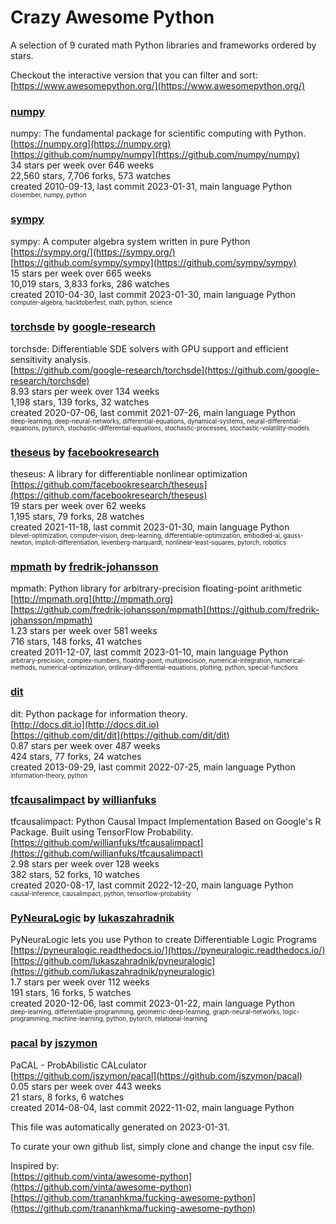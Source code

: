 # Crazy Awesome Python
A selection of 9 curated math Python libraries and frameworks ordered by stars.  

Checkout the interactive version that you can filter and sort: 
[https://www.awesomepython.org/](https://www.awesomepython.org/)  


### [numpy](https://github.com/numpy/numpy)  
numpy: The fundamental package for scientific computing with Python.  
[https://numpy.org](https://numpy.org)  
[https://github.com/numpy/numpy](https://github.com/numpy/numpy)  
34 stars per week over 646 weeks  
22,560 stars, 7,706 forks, 573 watches  
created 2010-09-13, last commit 2023-01-31, main language Python  
<sub><sup>closember, numpy, python</sup></sub>


### [sympy](https://github.com/sympy/sympy)  
sympy: A computer algebra system written in pure Python  
[https://sympy.org/](https://sympy.org/)  
[https://github.com/sympy/sympy](https://github.com/sympy/sympy)  
15 stars per week over 665 weeks  
10,019 stars, 3,833 forks, 286 watches  
created 2010-04-30, last commit 2023-01-30, main language Python  
<sub><sup>computer-algebra, hacktoberfest, math, python, science</sup></sub>


### [torchsde](https://github.com/google-research/torchsde) by [google-research](https://github.com/google-research)  
torchsde: Differentiable SDE solvers with GPU support and efficient sensitivity analysis.   
[https://github.com/google-research/torchsde](https://github.com/google-research/torchsde)  
8.93 stars per week over 134 weeks  
1,198 stars, 139 forks, 32 watches  
created 2020-07-06, last commit 2021-07-26, main language Python  
<sub><sup>deep-learning, deep-neural-networks, differential-equations, dynamical-systems, neural-differential-equations, pytorch, stochastic-differential-equations, stochastic-processes, stochastic-volatility-models</sup></sub>


### [theseus](https://github.com/facebookresearch/theseus) by [facebookresearch](https://github.com/facebookresearch)  
theseus: A library for differentiable nonlinear optimization  
[https://github.com/facebookresearch/theseus](https://github.com/facebookresearch/theseus)  
19 stars per week over 62 weeks  
1,195 stars, 79 forks, 28 watches  
created 2021-11-18, last commit 2023-01-30, main language Python  
<sub><sup>bilevel-optimization, computer-vision, deep-learning, differentiable-optimization, embodied-ai, gauss-newton, implicit-differentiation, levenberg-marquardt, nonlinear-least-squares, pytorch, robotics</sup></sub>


### [mpmath](https://github.com/fredrik-johansson/mpmath) by [fredrik-johansson](https://github.com/fredrik-johansson)  
mpmath: Python library for arbitrary-precision floating-point arithmetic  
[http://mpmath.org](http://mpmath.org)  
[https://github.com/fredrik-johansson/mpmath](https://github.com/fredrik-johansson/mpmath)  
1.23 stars per week over 581 weeks  
716 stars, 148 forks, 41 watches  
created 2011-12-07, last commit 2023-01-10, main language Python  
<sub><sup>arbitrary-precision, complex-numbers, floating-point, multiprecision, numerical-integration, numerical-methods, numerical-optimization, ordinary-differential-equations, plotting, python, special-functions</sup></sub>


### [dit](https://github.com/dit/dit)  
dit: Python package for information theory.  
[http://docs.dit.io](http://docs.dit.io)  
[https://github.com/dit/dit](https://github.com/dit/dit)  
0.87 stars per week over 487 weeks  
424 stars, 77 forks, 24 watches  
created 2013-09-29, last commit 2022-07-25, main language Python  
<sub><sup>information-theory, python</sup></sub>


### [tfcausalimpact](https://github.com/willianfuks/tfcausalimpact) by [willianfuks](https://github.com/willianfuks)  
tfcausalimpact: Python Causal Impact Implementation Based on Google's R Package. Built using TensorFlow Probability.  
[https://github.com/willianfuks/tfcausalimpact](https://github.com/willianfuks/tfcausalimpact)  
2.98 stars per week over 128 weeks  
382 stars, 52 forks, 10 watches  
created 2020-08-17, last commit 2022-12-20, main language Python  
<sub><sup>causal-inference, causalimpact, python, tensorflow-probability</sup></sub>


### [PyNeuraLogic](https://github.com/lukaszahradnik/pyneuralogic) by [lukaszahradnik](https://github.com/lukaszahradnik)  
PyNeuraLogic lets you use Python to create Differentiable Logic Programs  
[https://pyneuralogic.readthedocs.io/](https://pyneuralogic.readthedocs.io/)  
[https://github.com/lukaszahradnik/pyneuralogic](https://github.com/lukaszahradnik/pyneuralogic)  
1.7 stars per week over 112 weeks  
191 stars, 16 forks, 5 watches  
created 2020-12-06, last commit 2023-01-22, main language Python  
<sub><sup>deep-learning, differentiable-programming, geometric-deep-learning, graph-neural-networks, logic-programming, machine-learning, python, pytorch, relational-learning</sup></sub>


### [pacal](https://github.com/jszymon/pacal) by [jszymon](https://github.com/jszymon)  
PaCAL - ProbAbilistic CALculator  
[https://github.com/jszymon/pacal](https://github.com/jszymon/pacal)  
0.05 stars per week over 443 weeks  
21 stars, 8 forks, 6 watches  
created 2014-08-04, last commit 2022-11-02, main language Python  


This file was automatically generated on 2023-01-31.  

To curate your own github list, simply clone and change the input csv file.  

Inspired by:  
[https://github.com/vinta/awesome-python](https://github.com/vinta/awesome-python)  
[https://github.com/trananhkma/fucking-awesome-python](https://github.com/trananhkma/fucking-awesome-python)  